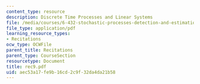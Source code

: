 ```yaml
---
content_type: resource
description: Discrete Time Processes and Linear Systems
file: /media/courses/6-432-stochastic-processes-detection-and-estimation-spring-2004/aec53a17fe9b16cd2c9f32da4da21b58_rec9.pdf
file_type: application/pdf
learning_resource_types:
- Recitations
ocw_type: OCWFile
parent_title: Recitations
parent_type: CourseSection
resourcetype: Document
title: rec9.pdf
uid: aec53a17-fe9b-16cd-2c9f-32da4da21b58
---
```

